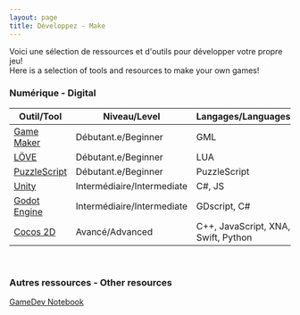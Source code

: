 ```yaml
---
layout: page
title: Développez - Make
---
```


Voici une sélection de ressources et d'outils pour développer votre propre jeu!<br>Here is a selection of tools and resources to make your own games!

### Numérique - Digital

| Outil/Tool | Niveau/Level | Langages/Languages
|---|---|---
|[Game Maker](http://www.yoyogames.com/gamemaker) | Débutant.e/Beginner | GML
|[LÖVE](http://love2d.org) | Débutant.e/Beginner | LUA
|[PuzzleScript](http://puzzlescript.net/) | Débutant.e/Beginner | PuzzleScript
|[Unity](http://unity3d.com) | Intermédiaire/Intermediate|C#, JS
|[Godot Engine](http://godotengine.org/) | Intermédiaire/Intermediate | GDscript, C#
|[Cocos 2D](http://cocos2d.org/) | Avancé/Advanced | C++, JavaScript, XNA, Swift, Python

<br>

### Autres ressources - Other resources

[GameDev Notebook](https://drive.google.com/open?id=1iFpnj2JOtNJUlkB9o8fYkaxGcKd5THo-)
